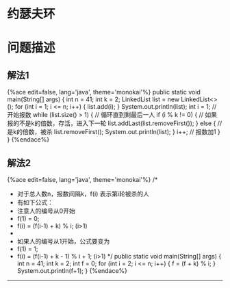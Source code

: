# 约瑟夫环

# 问题描述

## 解法1

{%ace edit=false, lang='java', theme='monokai'%}
public static void main(String[] args) {
  int n = 41;
  int k = 2;
  LinkedList<Integer> list = new LinkedList<>();
  for (int i = 1; i <= n; i++) {
    list.add(i);
  }
  System.out.println(list);
  int i = 1; // 开始报数
  while (list.size() > 1) { // 循环直到剩最后一人
    if (i % k != 0) { // 如果报的不是k的倍数，存活，进入下一轮
      list.addLast(list.removeFirst());
    } else { // 是k的倍数，被杀
      list.removeFirst();
      System.out.println(list);
    }
    i++; // 报数加1
  }
}
{%endace%}

## 解法2

{%ace edit=false, lang='java', theme='monokai'%}
/*
 * 对于总人数n，报数间隔k，f(i) 表示第i轮被杀的人
 * 有如下公式：
 * 注意人的编号从0开始
 * f(1) = 0; 
 * f(i) = (f(i-1) + k) % i; (i>1)
 * 
 * 如果人的编号从1开始，公式要变为
 * f(1) = 1; 
 * f(i) = (f(i-1) + k - 1) % i + 1; (i>1)
 */
public static void main(String[] args) {
  int n = 41;
  int k = 2;
  int f = 0;
  for (int i = 2; i <= n; i++) {
    f = (f + k) % i;
  }
  System.out.println(f+1);
}
{%endace%}

---


